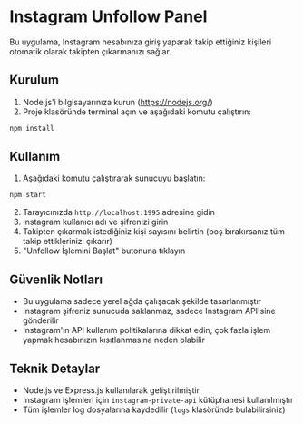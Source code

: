# Instagram Unfollow Panel

Bu uygulama, Instagram hesabınıza giriş yaparak takip ettiğiniz kişileri otomatik olarak takipten çıkarmanızı sağlar.

## Kurulum

1. Node.js'i bilgisayarınıza kurun (https://nodejs.org/)
2. Proje klasöründe terminal açın ve aşağıdaki komutu çalıştırın:

```bash
npm install
```

## Kullanım

1. Aşağıdaki komutu çalıştırarak sunucuyu başlatın:

```bash
npm start
```

2. Tarayıcınızda `http://localhost:1995` adresine gidin
3. Instagram kullanıcı adı ve şifrenizi girin
4. Takipten çıkarmak istediğiniz kişi sayısını belirtin (boş bırakırsanız tüm takip ettiklerinizi çıkarır)
5. "Unfollow İşlemini Başlat" butonuna tıklayın

## Güvenlik Notları

- Bu uygulama sadece yerel ağda çalışacak şekilde tasarlanmıştır
- Instagram şifreniz sunucuda saklanmaz, sadece Instagram API'sine gönderilir
- Instagram'ın API kullanım politikalarına dikkat edin, çok fazla işlem yapmak hesabınızın kısıtlanmasına neden olabilir

## Teknik Detaylar

- Node.js ve Express.js kullanılarak geliştirilmiştir
- Instagram işlemleri için `instagram-private-api` kütüphanesi kullanılmıştır
- Tüm işlemler log dosyalarına kaydedilir (`logs` klasöründe bulabilirsiniz)

